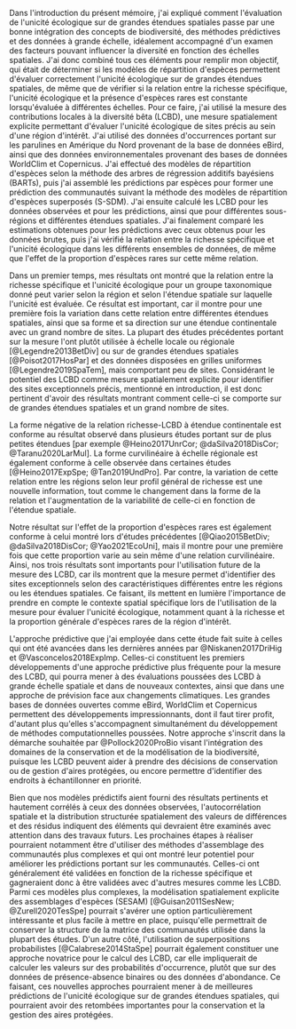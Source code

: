 Dans l'introduction du présent mémoire, j'ai expliqué comment l'évaluation de l'unicité écologique sur de grandes étendues spatiales passe par une bonne intégration des concepts de biodiversité, des méthodes prédictives et des données à grande échelle, idéalement accompagné d'un examen des facteurs pouvant influencer la diversité en fonction des échelles spatiales. J'ai donc combiné tous ces éléments pour remplir mon objectif,  qui était de déterminer si les modèles de répartition d'espèces permettent d'évaluer correctement l'unicité écologique sur de grandes étendues spatiales, de même que de vérifier si la relation entre la richesse spécifique, l'unicité écologique et la présence d'espèces rares est constante lorsqu'évaluée à différentes échelles. Pour ce faire, j'ai utilisé la mesure des contributions locales à la diversité bêta (LCBD), une mesure spatialement explicite permettant d'évaluer l'unicité écologique de sites précis au sein d'une région d'intérêt. J'ai utilisé des données d'occurrences portant sur les parulines en Amérique du Nord provenant de la base de données eBird, ainsi que des données environnementales provenant des bases de données WorldClim et Copernicus. J'ai effectué des modèles de répartition d'espèces selon la méthode des arbres de régression additifs bayésiens (BARTs), puis j'ai assemblé les prédictions par espèces pour former une prédiction des communautés suivant la méthode des modèles de répartition d'espèces superposés (S-SDM). J'ai ensuite calculé les LCBD pour les données observées et pour les prédictions, ainsi que pour différentes sous-régions et différentes étendues spatiales. J'ai finalement comparé les estimations obtenues pour les prédictions avec ceux obtenus pour les données brutes, puis j'ai vérifié la relation entre la richesse spécifique et l'unicité écologique dans les différents ensembles de données, de même que l'effet de la proportion d'espèces rares sur cette même relation.

Dans un premier temps, mes résultats ont montré que la relation entre la richesse spécifique et l'unicité écologique pour un groupe taxonomique donné peut varier selon la région et selon l'étendue spatiale sur laquelle l'unicité est évaluée. Ce résultat est important, car il montre pour une première fois la variation dans cette relation entre différentes étendues spatiales, ainsi que sa forme et sa direction sur une étendue continentale avec un grand nombre de sites. La plupart des études précédentes portant sur la mesure l'ont plutôt utilisée à échelle locale ou régionale [@Legendre2013BetDiv] ou sur de grandes étendues spatiales [@Poisot2017HosPar] et des données disposées en grilles uniformes [@Legendre2019SpaTem], mais comportant peu de sites. Considérant le potentiel des LCBD comme mesure spatialement explicite pour identifier des sites exceptionnels précis, mentionné en introduction, il est donc pertinent d'avoir des résultats montrant comment celle-ci se comporte sur de grandes étendues spatiales et un grand nombre de sites. 

La forme négative de la relation richesse-LCBD à étendue continentale est conforme au résultat observé dans plusieurs études portant sur de plus petites étendues [par exemple @Heino2017UnrCor; @daSilva2018DisCor; @Taranu2020LarMul]. La forme curvilinéaire à échelle régionale est également conforme à celle observée dans certaines études [@Heino2017ExpSpe; @Tan2019UndPro]. Par contre, la variation de cette relation entre les régions selon leur profil général de richesse est une nouvelle information, tout comme le changement dans la forme de la relation et l'augmentation de la variabilité de celle-ci en fonction de l'étendue spatiale. 

Notre résultat sur l'effet de la proportion d'espèces rares est également conforme à celui montré lors d'études précédentes [@Qiao2015BetDiv; @daSilva2018DisCor; @Yao2021EcoUni], mais il montre pour une première fois que cette proportion varie au sein même d'une relation curvilinéaire. Ainsi, nos trois résultats sont importants pour l'utilisation future de la mesure des LCBD, car ils montrent que la mesure permet d'identifier des sites exceptionnels selon des caractéristiques différentes entre les régions ou les étendues spatiales. Ce faisant, ils mettent en lumière l'importance de prendre en compte le contexte spatial spécifique lors de l'utilisation de la mesure pour évaluer l'unicité écologique, notamment quant à la richesse et la proportion générale d'espèces rares de la région d'intérêt.

L'approche prédictive que j'ai employée dans cette étude fait suite à celles qui ont été avancées dans les dernières années par @Niskanen2017DriHig et @Vasconcelos2018ExpImp. Celles-ci constituent les premiers développements d'une approche prédictive plus fréquente pour la mesure des LCBD, qui pourra mener à des évaluations poussées des LCBD à grande échelle spatiale et dans de nouveaux contextes, ainsi que dans une approche de prévision face aux changements climatiques. Les grandes bases de données ouvertes comme eBird, WorldClim et Copernicus permettent des développements impressionnants, dont il faut tirer profit, d'autant plus  qu'elles s'accompagnent simultanément du développement de méthodes computationnelles poussées. Notre approche s'inscrit dans la démarche souhaitée par @Pollock2020ProBio visant l'intégration des domaines de la conservation et de la modélisation de la biodiversité, puisque les LCBD peuvent aider à prendre des décisions de conservation ou de gestion d'aires protégées, ou encore permettre d'identifier des endroits à échantillonner en priorité. 

Bien que nos modèles prédictifs aient fourni des résultats pertinents et hautement corrélés à ceux des données observées, l'autocorrélation spatiale et la distribution structurée spatialement des valeurs de différences et des résidus indiquent des éléments qui devraient être examinés avec attention dans des travaux futurs. Les prochaines étapes à réaliser pourraient notamment être d'utiliser des méthodes d'assemblage des communautés plus complexes et qui ont montré leur potentiel pour améliorer les prédictions portant sur les communautés. Celles-ci ont généralement été validées en fonction de la richesse spécifique et gagneraient donc à être validées avec d'autres mesures comme les LCBD. Parmi ces modèles plus complexes, la modélisation spatialement explicite des assemblages d'espèces (SESAM) [@Guisan2011SesNew; @Zurell2020TesSpe] pourrait s'avérer une option particulièrement intéressante et plus facile à mettre en place, puisqu'elle permettrait de conserver la structure de la matrice des communautés utilisée dans la plupart des études. D'un autre côté, l'utilisation de superpositions probabilistes [@Calabrese2014StaSpe] pourrait également constituer une approche novatrice pour le calcul des LCBD, car elle impliquerait de calculer les valeurs sur des probabilités d'occurrence, plutôt que sur des données de présence-absence binaires ou des données d'abondance. Ce faisant, ces nouvelles approches pourraient mener à de meilleures prédictions de l'unicité écologique sur de grandes étendues spatiales, qui pourraient avoir des retombées importantes pour la conservation et la gestion des aires protégées.
